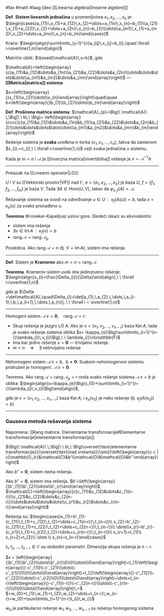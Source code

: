 #fax #math #laag [deo [[Linearna algebra|linearne algebre]]]
$\:$

**Def**. **Sistem linearnih jednačina** u promenljivima $x_{1},\,x_{2},\,\dots,\,x_{n}$ je:
$\begin{cases}a_{11}\,x_{1}+a_{12}\,x_{2}+\dots+a_{1n}\,x_{n}=b_{1}\\a_{21}\,x_{1}+a_{22}\,x_{2}+\dots+a_{2n}\,x_{n}=b_{2}\\\dots\\a_{m1}\,x_{1}+a_{m2}\,x_{2}+\dots+a_{mn}\,x_{n}=b_{m}\end{cases}$

Kraće: $\begin{align}\sum\limits_{j=1}^{n}a_{ij}\,x_{j}=b_{i},\quad \forall i=\overline{1,m}\end{align}$

Matrični oblik: $\boxed{\mathcal{A}\,x=b}$, gde 

$\mathcal{A}=\left(\begin{array}{c}a_{11}&a_{12}&\dots&a_{1n}\\a_{21}&a_{22}&\dots&a_{2n}\\\dots&\dots&\dots&\dots\\a_{m1}&a_{m2}&\dots&a_{mn}\end{array}\right)$ — **[[Matrica|matrica]] sistema**

$x=\left(\begin{array}{}x_{1}\\x_{2}\\\dots\\x_{n}\end{array}\right)\quad\quad b=\left(\begin{array}{}b_{1}\\b_{2}\\\dots\\b_{m}\end{array}\right)$

**Def**. **Proširena matrica sistema**: $\mathcal{A}_{p}=\Big(\ \mathcal{A}\ \,\Big|\ \ b\,\ \Big)= \left(\begin{array}{cccc|c}a_{11}&a_{12}&\dots&a_{1n}&b_{1}\\a_{21}&a_{22}&\dots&a_{2n}&b_{2}\\\dots&\dots&\dots&\dots\dots\\a_{m1}&a_{m2}&\dots&a_{mn}&b_{m}\end{array}\right)$

Rešenje sistema je **svaka** uređena $n$-torka $(c_{1},\,c_{1},\,\dots,\,c_{n})$, takva da zamenom $x_{i}:=c_{i},\ \ \forall i=\overline{1,n}$ važi svaka jednačina u sistemu.

Kada je $m=n$ i $\mathcal{A}$ je [[Inverzna matrica|invertibilna]] rešenje je $x=\mathcal{A}^{-1}\,b$
___
Prelazak na [[Linearni operator|LO]]:

$U$ i $V$ su [[Vektorski prostor|VP]] nad $\mathbb{F}$,
$e=\{ e_{1},\,e_{2},\,\dots,\,e_{n} \}$ je baza $U$,
$f=\{ f_{1},\,f_{2},\,\dots,\,f_{m} \}$ je baza $V$.
Tada $\exists A\in\mathrm{Hom}(U,\,V)$, takav da $\varphi_{e,\,f}(A)=\mathcal{A}$.

Rešavanje sistema se svodi na određivanje $u\in U\ \ :\ \ \kappa_{f}\Big(A(u)\Big)=b$, tada $x= \kappa_{e}(u)$ za svako pronađeno $u$.

**Teorema** (Kroneker-Kapelijva) uslovi gore.
Sledeći iskazi su ekvivalentni:
- sistem ima rešenja
- $\exists v\in \mathrm{Im}\,A\ \ :\ \ \kappa_{f}(v)=b$
- $\mathrm{rang}\,\mathcal{A}=\mathrm{rang}\,\mathcal{A}_{p}$

Posledica. Ako $\mathrm{rang}\,\mathcal{A}=n$ (tj. $V=\mathrm{Im}\,A$), sistem ima rešenja.
___
**Def**. Sistem je **Kramerov** ako $m=n=\mathrm{rang}\,\mathcal{A}.$

**Teorema**. Kramerov sistem uvek ima jedinstveno rešenje: $\begin{align}x_{i}=\frac{\Delta_{i}}{\Delta}\end{align},\ \ \forall i=\overline{1,n}$

gde je $\Delta =\det\mathcal{A},\quad\Delta_{i}=\det[a_{1},\,a_{2},\,\dots,\,a_{i-1},\,b,\,a_{i+1},\,\dots,\,a_{n}], \ \ \forall i = \overline{1,n}$
___
Homogeni sistem $\mathcal{A}\,x=\mathbf{0}$, $\ \:$ $\mathrm{rang}\,\mathcal{A}=r$:
- Skup rešenja je jezgro LO $A$:
  Ako je $v=(v_{1},\,v_{2},\,\dots,\,v_{n-r})$ baza $\mathrm{Ker}\, A$, tada je svako rešenje sistema oblika $x= \kappa_{e}\Big(\sum\limits_{i=1}^{n-r}\lambda_{i}\,v_{i}\Big),\ \ \lambda_{i}\in\mathbb{F}$
- Ima bar jedno rešenje $x=\mathbf{0}$ — trivijalno rešenje.
- $m<n\quad\Rightarrow\quad \exists$ netrivijalno rešenje
___
Nehomogeni sistem $\mathcal{A}\,x=b,\ \ b\ne\mathbf{0}$:
Svakom nehomogenom sistemu pridružen je homogeni:  $\mathcal{A}\,x=\mathbf{0}$.

Teorema. Ako $\mathrm{rang}\,\mathcal{A}=\mathrm{rang}\,\mathcal{A}_{p} = r$ onda svako rešenje sistema $\mathcal{A}\,x=b$ je oblika: $\begin{align}x=\kappa_{e}\Big(v_{0}+\sum\limits_{i=1}^{n-r}\lambda_{i}\,v_{i}\Big)\end{align}$, 

gde je  $v=(v_{1},\,v_{2},\,\dots,\,v_{n-r})$ baza $\mathrm{Ker}\, A$, 
i $\kappa_{e}(v_{0})$ je neko rešenje $\bigg($tj. $\kappa_{f}\Big(A(v_{0})\Big)=b\bigg)$ 
___
### Gausova metoda rešavanja sistema
Napomena: [[Rang matrice. Elementarne transformacije#Elementarne transformacije|elementarne transformacije]]

$\Big(\ \mathcal{A}\ \,\Big|\ \ b\,\ \Big)\overset{\text{elementarne transformacije}}{\overset{\text{nad vrstama}}{\sim}}\left(\begin{array}{c c | c}\mathbb{I}_{r}&\mathcal{C}&b'\\\mathcal{O}&\mathcal{O}&b''\end{array}\right)$

Ako $b''\ne\mathbf{0}$, sistem nema rešenja.

Ako $b''=\mathbf{0}$, sistem ima rešenja.
$b'=\left(\begin{array}{}b'_{1}\\b'_{2}\\\dots\\b'_{r}\end{array}\right)$, $\quad\quad$ $\mathcal{C}=\left(\begin{array}{c}c_{11}&c_{12}&\dots&c_{1(n-r)}\\c_{21}&c_{22}&\dots&c_{2(n-r)}\\\dots&\dots&\dots&\dots\\c_{r1}&c_{r2}&\dots&c_{r(n-r)}\end{array}\right)$

Rešenja su:
$\begin{cases}x_{1}=b'_{1}-(c_{11}\,t_{1}+c_{12}\,t_{2}+\dots+c_{1(n-r)}\,t_{n-r})\\ x_{2}=b'_{2}-(c_{21}\,t_{1}+c_{22}\,t_{2}+\dots+c_{2(n-r)}\,t_{n-r})\\ \dots\\x_{r}=b'_{r}-(c_{r1}\,t_{1}+c_{r2}\,t_{2}+\dots+c_{r(n-r)}\,t_{n-r})\\ x_{r+1}=t_{1}\\ x_{r+2}=t_{2}\\ \dots \\ x_{n}=t_{n-r}\end{cases}$

$t_{1},\,t_{2},\,\dots,\,t_{n-r}\in\mathbb{F}$ su slobodni parametri.
Dimenzija skupa rešenja je $n-r$.

$x = \left(\begin{array}{}b'_{1}\\b'_{2}\\\dots\\b'_{r}\\0\\0\\\dots\\0\end{array}\right)+t_{1}\left(\begin{array}{}-c'_{11}\\-c'_{21}\\\dots\\-c'_{r1}\\1\\0\\\dots\\0\end{array}\right)+t_{2}\left(\begin{array}{}-c'_{12}\\-c'_{22}\\\dots\\-c'_{r2}\\0\\1\\\dots\\0\end{array}\right)+\dots+t_{n-r}\left(\begin{array}{}-c'_{1(n-r)}\\-c'_{2(n-r)}\\\dots\\-c'_{r(n-r)}\\0\\0\\\dots\\1\end{array}\right)\,=$
$=w_{0}+t_{1}\,w_{1}+t_{2}\,w_{2}+\dots+t_{n-r}\,w_{n-r}=w_{0}+\sum\limits_{i=1}^{n-r}t_{i}\,w_{i}$

$w_{0}$ je partikularno rešenje
$w_{1},\,w_{2},\,\dots,\,w_{n-1}$ su rešenja homogenog sistema 